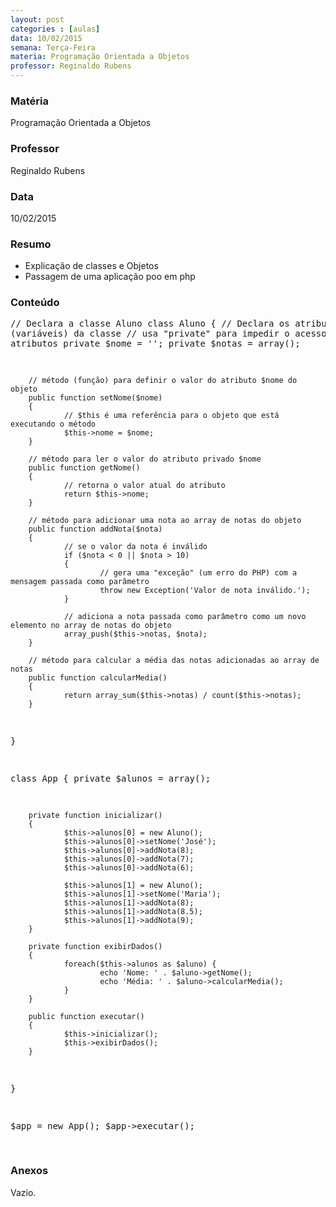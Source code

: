 ```yaml
---
layout: post
categories : [aulas]
data: 10/02/2015
semana: Terça-Feira
materia: Programação Orientada a Objetos
professor: Reginaldo Rubens
---
```


<h3 class="page-header">Matéria</h3>
Programação Orientada a Objetos

<h3 class="page-header">Professor</h3>
Reginaldo Rubens

<h3 class="page-header">Data</h3>
10/02/2015

<h3 class="page-header">Resumo</h3>
<ul>
      <li>Explicação de classes e Objetos</li>
      <li>Passagem de uma aplicação poo em php</li>
</ul>

<h3 class="page-header">Conteúdo</h3>
<pre class="prettyprint linenums">
<?php
 
// Declara a classe Aluno
class Aluno
{
        // Declara os atributos (variáveis) da classe
        // usa "private" para impedir o acesso direto aos atributos
        private $nome = '';
        private $notas = array();
 
        // método (função) para definir o valor do atributo $nome do objeto
        public function setNome($nome)
        {
                // $this é uma referência para o objeto que está executando o método
                $this->nome = $nome;
        }
 
        // método para ler o valor do atributo privado $nome
        public function getNome()
        {
                // retorna o valor atual do atributo
                return $this->nome;
        }
 
        // método para adicionar uma nota ao array de notas do objeto
        public function addNota($nota)
        {
                // se o valor da nota é inválido
                if ($nota < 0 || $nota > 10)
                {
                        // gera uma "exceção" (um erro do PHP) com a mensagem passada como parâmetro
                        throw new Exception('Valor de nota inválido.');
                }
 
                // adiciona a nota passada como parâmetro como um novo elemento no array de notas do objeto
                array_push($this->notas, $nota);
        }
 
        // método para calcular a média das notas adicionadas ao array de notas
        public function calcularMedia()
        {
                return array_sum($this->notas) / count($this->notas);
        }
}
 
class App
{
        private $alunos = array();
 
        private function inicializar()
        {
                $this->alunos[0] = new Aluno();
                $this->alunos[0]->setNome('José');
                $this->alunos[0]->addNota(8);
                $this->alunos[0]->addNota(7);
                $this->alunos[0]->addNota(6);
 
                $this->alunos[1] = new Aluno();
                $this->alunos[1]->setNome('Maria');
                $this->alunos[1]->addNota(8);
                $this->alunos[1]->addNota(8.5);
                $this->alunos[1]->addNota(9);
        }
 
        private function exibirDados()
        {
                foreach($this->alunos as $aluno) {
                        echo 'Nome: ' . $aluno->getNome();
                        echo 'Média: ' . $aluno->calcularMedia();
                }
        }
 
        public function executar()
        {
                $this->inicializar();
                $this->exibirDados();
        }
}
 
$app = new App();
$app->executar();

</pre>
<h3 class="page-header">Anexos</h3>
Vazio.

